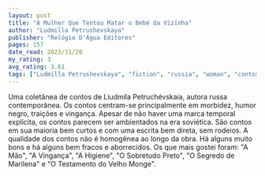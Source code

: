 ```yaml
---
layout: post
title: "A Mulher Que Tentou Matar o Bebé da Vizinha"
author: "Ludmilla Petrushevskaya"
publisher: "Relógio D'Água Editores"
pages: 157
date_read: 2023/11/28
my_rating: 3
avg_rating: 3.61
tags: ["Ludmilla Petrushevskaya", "fiction", "russia", "woman", "contos", "lang-pt"]
---
```


Uma coletânea de contos de Liudmila Petruchévskaia, autora russa contemporânea. Os contos centram-se principalmente em morbidez, humor negro, traições e vingança. Apesar de não haver uma marca temporal explícita, os contos parecem ser ambientados na era soviética. São contos em sua maioria bem curtos e com uma escrita bem direta, sem rodeios. A qualidade dos contos não é homogênea ao longo da obra. Há alguns muito bons e há alguns bem fracos e aborrecidos. Os que mais gostei foram: "A Mão", "A Vingança", "A Higiene", "O Sobretudo Preto", "O Segredo de Marilena" e "O Testamento do Velho Monge".

